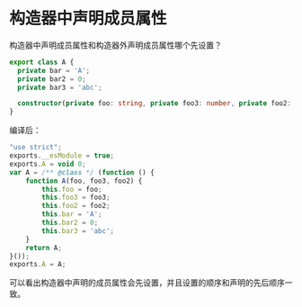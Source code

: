 # 构造器中声明成员属性

构造器中声明成员属性和构造器外声明成员属性哪个先设置？

```ts
export class A {
  private bar = 'A';
  private bar2 = 0;
  private bar3 = 'abc';

  constructor(private foo: string, private foo3: number, private foo2: any) {}
}
```

编译后：

```js
"use strict";
exports.__esModule = true;
exports.A = void 0;
var A = /** @class */ (function () {
    function A(foo, foo3, foo2) {
        this.foo = foo;
        this.foo3 = foo3;
        this.foo2 = foo2;
        this.bar = 'A';
        this.bar2 = 0;
        this.bar3 = 'abc';
    }
    return A;
}());
exports.A = A;
```

可以看出构造器中声明的成员属性会先设置，并且设置的顺序和声明的先后顺序一致。